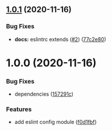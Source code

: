 ## [1.0.1](https://github.com/rpidanny/eslint-config-typescript/compare/v1.0.0...v1.0.1) (2020-11-16)


### Bug Fixes

* **docs:** eslintrc extends ([#2](https://github.com/rpidanny/eslint-config-typescript/issues/2)) ([77c2e80](https://github.com/rpidanny/eslint-config-typescript/commit/77c2e8050726d35eaf1d0fa63798a5e853afff3d))

# 1.0.0 (2020-11-16)


### Bug Fixes

* dependencies ([157291c](https://github.com/rpidanny/eslint-config-typescript/commit/157291c796a190a05c6602cabfea669d3c7813e4))


### Features

* add eslint config module ([f0d1fbf](https://github.com/rpidanny/eslint-config-typescript/commit/f0d1fbfcf304ba81b89a40839dd7a7281ac99aff))
